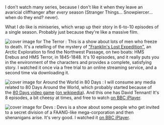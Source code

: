 I don't watch many series, because I don't like it when they leave an avaricial cliffhanger after *every* season (Stranger Things… Snowpiercer… when do they end? never).

What I *do* like is miniseries, which wrap up their story in 6-to-10 episodes of a single season. Probably just because they're like a massive film.

![cover image for The Terror](https://m.media-amazon.com/images/S/pv-target-images/3e01777904452e6e85deae3736fc2653a6d0bddd76cbcb03d3910d389fc749e1.jpg)
: This is a show about lots of men who freeze to death. It's a retelling of the mystery of ["Franklin's Lost Expedition"](https://en.wikipedia.org/wiki/Franklin%27s_lost_expedition), an Arctic Exploration to find the Northwest Passage, on two boats: HMS Erebus and HMS Terror, in 1845-1848. It's 10 episodes, and it really puts you in the environment of the characters and provides a complete, satisfying story. I watched it once via a free trial to an online streaming service, and a second time via downloading it.

<!-- Around the World in 80 Days -->
![cover image for Around the World in 80 Days](https://i2.wp.com/www.heyuguys.com/images/2020/09/First-Look-Image-Around-The-World-in-80-Days.jpg?fit=1000%2C500&ssl=1)
: I will consume any media related to 80 Days Around the World, which probably started because of the [80 Days video game](https://www.inklestudios.com/80days/) ([on wikipedia](https://en.wikipedia.org/wiki/80_Days_(2014_video_game))). And this one has David Tennant! It's 8 episodes, a bit cheesy at times, and free to watch [on BBC iPlayer](https://www.bbc.co.uk/iplayer/episodes/m0012w6x/around-the-world-in-80-days).

![cover image for Devs](https://eloutput.com/wp-content/uploads/2020/04/devs.jpg)
: Devs is a show about some people who get invited to a secret division of a FAANG-like mega-corporation and then shenanigans arise. It's very good. I watched it [on BBC iPlayer](https://www.bbc.co.uk/programmes/p087gj19).
